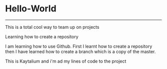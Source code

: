 # Hello-World
---
This is a total cool way to team up on projects

Learning how to create a repository

I am learning how to use Github.
First I learnt how to create a repository then I have learned how to create a branch which is a copy of the master.

This is Kaytalium and i'm ad my lines of code to the project
